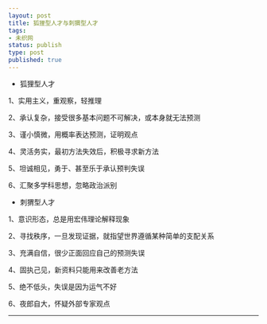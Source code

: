 ```yaml
--- 
layout: post
title: 狐狸型人才与刺猬型人才
tags: 
- 未织网
status: publish
type: post
published: true
---
```

- 狐狸型人才

1、实用主义，重观察，轻推理

2、承认复杂，接受很多基本问题不可解决，或本身就无法预测

3、谨小慎微，用概率表达预测，证明观点

4、灵活务实，最初方法失效后，积极寻求新方法

5、坦诚相见，勇于、甚至乐于承认预判失误

6、汇聚多学科思想，忽略政治派别
<more> 
- 刺猬型人才

1、意识形态，总是用宏伟理论解释现象

2、寻找秩序，一旦发现证据，就指望世界遵循某种简单的支配关系

3、充满自信，很少正面回应自己的预测失误

4、固执己见，新资料只能用来改善老方法

5、绝不低头，失误是因为运气不好

6、夜郎自大，怀疑外部专家观点

---
